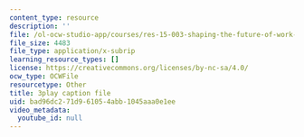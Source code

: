 ```yaml
---
content_type: resource
description: ''
file: /ol-ocw-studio-app/courses/res-15-003-shaping-the-future-of-work-15-662x-spring-2016/bad96dc271d961054abb1045aaa0e1ee_yBgKkYcoPgM.srt
file_size: 4483
file_type: application/x-subrip
learning_resource_types: []
license: https://creativecommons.org/licenses/by-nc-sa/4.0/
ocw_type: OCWFile
resourcetype: Other
title: 3play caption file
uid: bad96dc2-71d9-6105-4abb-1045aaa0e1ee
video_metadata:
  youtube_id: null
---
```

